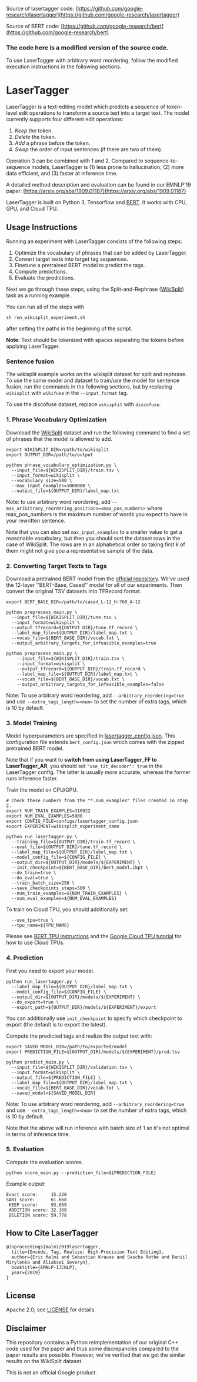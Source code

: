 Source of lasertagger code: [https://github.com/google-research/lasertagger](https://github.com/google-research/lasertagger)

Source of BERT code: [https://github.com/google-research/bert](https://github.com/google-research/bert)

### The code here is a modified version of the source code.

To use LaserTagger with arbitrary word reordering, follow the modified execution instructions in the following sections.

# LaserTagger

LaserTagger is a text-editing model which predicts a sequence of token-level
edit operations to transform a source text into a target text. The model
currently supports four different edit operations:

1. *Keep* the token.
2. *Delete* the token.
3. *Add* a phrase before the token.
4. *Swap* the order of input sentences (if there are two of them).

Operation 3 can be combined with 1 and 2. Compared to sequence-to-sequence
models, LaserTagger is (1) less prone to hallucination, (2) more data efficient,
and (3) faster at inference time.

A detailed method description and evaluation can be found in our EMNLP'19 paper:
[https://arxiv.org/abs/1909.01187](https://arxiv.org/abs/1909.01187)

LaserTagger is built on Python 3, Tensorflow and
[BERT](https://github.com/google-research/bert). It works with CPU, GPU, and
Cloud TPU.

## Usage Instructions

Running an experiment with LaserTagger consists of the following steps:

1. Optimize the vocabulary of phrases that can be added by LaserTagger.
2. Convert target texts into target tag sequences.
3. Finetune a pretrained BERT model to predict the tags.
4. Compute predictions.
5. Evaluate the predictions.

Next we go through these steps, using the Split-and-Rephrase
([WikiSplit](https://github.com/google-research-datasets/wiki-split)) task as a
running example.

You can run all of the steps with

```
sh run_wikisplit_experiment.sh
```

after setting the paths in the beginning of the script.

**Note:** Text should be tokenized with spaces separating the tokens before applying LaserTagger.

### Sentence fusion

The wikisplit example works on the wikisplit dataset for split and rephrase. To use the same model and dataset to train/use the model for sentence fusion, run the commands in the following sections, but by replacing ```wikisplit``` with ```wikifuse``` in the ```--input_format``` tag.

To use the discofuse dataset, replace ```wikisplit``` with ```discofuse```.


### 1. Phrase Vocabulary Optimization

Download the [WikiSplit](https://github.com/google-research-datasets/wiki-split)
dataset and run the following command to find a set of phrases that the model is
allowed to add.

```
export WIKISPLIT_DIR=/path/to/wikisplit
export OUTPUT_DIR=/path/to/output

python phrase_vocabulary_optimization.py \
  --input_file=${WIKISPLIT_DIR}/train.tsv \
  --input_format=wikisplit \
  --vocabulary_size=500 \
  --max_input_examples=1000000 \
  --output_file=${OUTPUT_DIR}/label_map.txt
```

Note: to use arbitrary word reordering, add ```--max_aribitrary_reordering_positions=<max_pos_numbers>``` where max_pos_numbers is the maximum number of words you expect to have in your rewritten sentence.


Note that you can also set `max_input_examples` to a smaller value to get a
reasonable vocabulary, but then you should sort the dataset rows in the case of
WikiSplit. The rows are in an alphabetical order so taking first *k* of them
might not give you a representative sample of the data.

### 2. Converting Target Texts to Tags

Download a pretrained BERT model from the
[official repository](https://github.com/google-research/bert#pre-trained-models).
We've used the 12-layer ''BERT-Base, Cased'' model for all of our experiments.
Then convert the original TSV datasets into TFRecord format.

```
export BERT_BASE_DIR=/path/to/cased_L-12_H-768_A-12

python preprocess_main.py \
  --input_file=${WIKISPLIT_DIR}/tune.tsv \
  --input_format=wikisplit \
  --output_tfrecord=${OUTPUT_DIR}/tune.tf_record \
  --label_map_file=${OUTPUT_DIR}/label_map.txt \
  --vocab_file=${BERT_BASE_DIR}/vocab.txt \
  --output_arbitrary_targets_for_infeasible_examples=true

python preprocess_main.py \
    --input_file=${WIKISPLIT_DIR}/train.tsv \
    --input_format=wikisplit \
    --output_tfrecord=${OUTPUT_DIR}/train.tf_record \
    --label_map_file=${OUTPUT_DIR}/label_map.txt \
    --vocab_file=${BERT_BASE_DIR}/vocab.txt \
    --output_arbitrary_targets_for_infeasible_examples=false
```

Note: To use arbitrary word reordering, add ```--arbitrary_reordering=true``` and use ```--extra_tags_length=<num>``` to set the number of extra tags, which is 10 by default.


### 3. Model Training

Model hyperparameters are specified in [lasertagger_config.json](configs/lasertagger_config.json). This configuration file extends
`bert_config.json` which comes with the zipped pretrained BERT model.

Note that if you want to **switch
from using LaserTagger_FF to LaserTagger_AR**, you should set
`"use_t2t_decoder": true` in the LaserTagger config. The latter is usually more
accurate, whereas the former runs inference faster.

Train the model on CPU/GPU.

```
# Check these numbers from the "*.num_examples" files created in step 2.
export NUM_TRAIN_EXAMPLES=310922
export NUM_EVAL_EXAMPLES=5000
export CONFIG_FILE=configs/lasertagger_config.json
export EXPERIMENT=wikisplit_experiment_name

python run_lasertagger.py \
  --training_file=${OUTPUT_DIR}/train.tf_record \
  --eval_file=${OUTPUT_DIR}/tune.tf_record \
  --label_map_file=${OUTPUT_DIR}/label_map.txt \
  --model_config_file=${CONFIG_FILE} \
  --output_dir=${OUTPUT_DIR}/models/${EXPERIMENT} \
  --init_checkpoint=${BERT_BASE_DIR}/bert_model.ckpt \
  --do_train=true \
  --do_eval=true \
  --train_batch_size=256 \
  --save_checkpoints_steps=500 \
  --num_train_examples=${NUM_TRAIN_EXAMPLES} \
  --num_eval_examples=${NUM_EVAL_EXAMPLES}
```

To train on Cloud TPU, you should additionally set:

```
  --use_tpu=true \
  --tpu_name=${TPU_NAME}
```

Please see [BERT TPU instructions](https://github.com/google-research/bert#fine-tuning-with-cloud-tpus) and the
[Google Cloud TPU tutorial](https://cloud.google.com/tpu/docs/tutorials/mnist)
for how to use Cloud TPUs.

### 4. Prediction

First you need to export your model.

```
python run_lasertagger.py \
  --label_map_file=${OUTPUT_DIR}/label_map.txt \
  --model_config_file=${CONFIG_FILE} \
  --output_dir=${OUTPUT_DIR}/models/${EXPERIMENT} \
  --do_export=true \
  --export_path=${OUTPUT_DIR}/models/${EXPERIMENT}/export
```

You can additionally use `init_checkpoint` to specify which checkpoint to export
(the default is to export the latest).

Compute the predicted tags and realize the output text with:

```
export SAVED_MODEL_DIR=/path/to/exported/model
export PREDICTION_FILE=${OUTPUT_DIR}/models/${EXPERIMENT}/pred.tsv

python predict_main.py \
  --input_file=${WIKISPLIT_DIR}/validation.tsv \
  --input_format=wikisplit \
  --output_file=${PREDICTION_FILE} \
  --label_map_file=${OUTPUT_DIR}/label_map.txt \
  --vocab_file=${BERT_BASE_DIR}/vocab.txt \
  --saved_model=${SAVED_MODEL_DIR}
```

Note: To use arbitrary word reordering, add ```--arbitrary_reordering=true``` and use ```--extra_tags_length=<num>``` to set the number of extra tags, which is 10 by default.


Note that the above will run inference with batch size of 1 so it's not optimal
in terms of inference time.

### 5. Evaluation

Compute the evaluation scores.

```
python score_main.py --prediction_file=${PREDICTION_FILE}
```

Example output:

```
Exact score:     15.220
SARI score:      61.668
 KEEP score:     93.059
 ADDITION score: 32.168
 DELETION score: 59.778
```

## How to Cite LaserTagger

```
@inproceedings{malmi2019lasertagger,
  title={Encode, Tag, Realize: High-Precision Text Editing},
  author={Eric Malmi and Sebastian Krause and Sascha Rothe and Daniil Mirylenka and Aliaksei Severyn},
  booktitle={EMNLP-IJCNLP},
  year={2019}
}
```

## License

Apache 2.0; see [LICENSE](LICENSE) for details.

## Disclaimer

This repository contains a Python reimplementation of our original
C++ code used for the paper and thus some discrepancies compared to the paper
results are possible. However, we've verified that we get the similar results on
the WikiSplit dataset.

This is not an official Google product.
